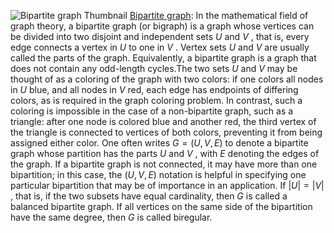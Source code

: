 ![Bipartite graph Thumbnail](https://upload.wikimedia.org/wikipedia/commons/b/b9/Simple_bipartite_graph%3B_two_layers.svg)
[Bipartite graph](https://en.wikipedia.org/wiki/Bipartite_graph): In the mathematical field of graph theory, a bipartite graph (or bigraph) is a graph whose vertices can be divided into two disjoint and independent sets $U$ and $V$ , that is, every edge connects a vertex in $U$ to one in $V$ . Vertex sets $U$ and $V$ are usually called the parts of the graph. Equivalently, a bipartite graph is a graph that does not contain any odd-length cycles.The two sets $U$ and $V$ may be thought of as a coloring of the graph with two colors: if one colors all nodes in $U$ blue, and all nodes in $V$ red, each edge has endpoints of differing colors, as is required in the graph coloring problem. In contrast, such a coloring is impossible in the case of a non-bipartite graph, such as a triangle: after one node is colored blue and another red, the third vertex of the triangle is connected to vertices of both colors, preventing it from being assigned either color.
One often writes $G=(U,V,E)$ to denote a bipartite graph whose partition has the parts $U$ and $V$ , with $E$ denoting the edges of the graph. If a bipartite graph is not connected, it may have more than one bipartition; in this case, the $(U,V,E)$ notation is helpful in specifying one particular bipartition that may be of importance in an application. If $|U|=|V|$ , that is, if the two subsets have equal cardinality, then $G$ is called a balanced bipartite graph. If all vertices on the same side of the bipartition have the same degree, then $G$ is called biregular.